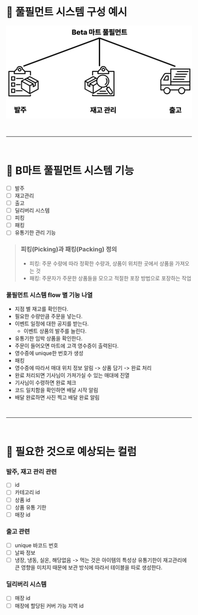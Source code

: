 # 🔰 풀필먼트 시스템 구성 예시

<p align="center">
    <img src="/ideation/img/BetaMartFullfillment.png" width="600"/>
</p>

<br/>

---

<br/>

# 🔰 B마트 풀필먼트 시스템 기능 

- [ ] 발주
- [ ] 재고관리
- [ ] 출고
- [ ] 딜리버리 시스템
- [ ] 피킹
- [ ] 패킹
- [ ] 유통기한 관리 기능

> ### 피킹(Picking)과 패킹(Packing) 정의
> 
> - 피킹: 주문 수량에 따라 정확한 수량과, 상품이 위치한 곳에서 상품을 가져오는 것
> - 패킹: 주문자가 주문한 상품들을 모으고 적절한 포장 방법으로 포장하는 작업

### 풀필먼트 시스템 flow 별 기능 나열

- 지점 별 재고를 확인한다.
- 필요한 수량만큼 주문을 넣는다.
- 이벤트 일정에 대한 공지를 받는다.
  - 이벤트 상품의 발주를 늘린다.
- 유통기한 임박 상품을 확인한다.
- 주문이 들어오면 마트에 고객 영수증이 출력된다.
- 영수증에 unique한 번호가 생성
- 패킹
- 영수증에 따라서 매대 위치 정보 알림 -> 상품 담기 -> 완료 처리
- 완료 처리되면 기사님이 가져가실 수 있는 매대에 진열
- 기사님이 수령하면 완료 체크
- 코드 일치함을 확인하면 배달 시작 알림
- 배달 완료하면 사진 찍고 배달 완료 알림


<br/>

---

<br/>

# 🔰 필요한 것으로 예상되는 컬럼

### 발주, 재고 관리 관련

- [ ] id
- [ ] 카테고리 id
- [ ] 상품 id
- [ ] 상품 유통 기한
- [ ] 매장 id

### 출고 관련

- [ ] unique 바코드 번호
- [ ] 날짜 정보
- [ ] 냉장, 냉동, 실온, 해당없음 -> 먹는 것은 아이템의 특성상 유통기한이 재고관리에 큰 영향을 미치지 때문에 보관 방식에 따라서 테이블을 따로 생성한다.

### 딜리버리 시스템

- [ ] 매장 id
- [ ] 매장에 할당된 커버 가능 지역 id